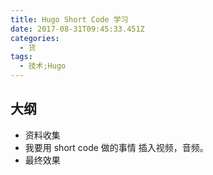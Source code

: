```yaml
---
title: Hugo Short Code 学习
date: 2017-08-31T09:45:33.451Z
categories:
  - 货
tags:
  - 技术;Hugo
---
```

## 大纲
- 资料收集
- 我要用 short code 做的事情 插入视频，音频。
- 最终效果


